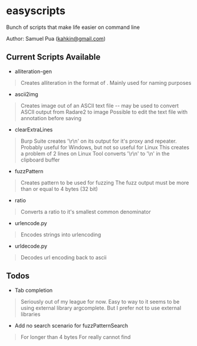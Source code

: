 # easyscripts
Bunch of scripts that make life easier on command line

Author: Samuel Pua (kahkin@gmail.com)

## Current Scripts Available
- alliteration-gen
> Creates alliteration in the format of <adjective> <noun>. Mainly used for naming purposes
  
- ascii2img
> Creates image out of an ASCII text file -- may be used to convert ASCII output from Radare2 to image
> Possible to edit the text file with annotation before saving

- clearExtraLines
> Burp Suite creates '\r\n' on its output for it's proxy and repeater. Probably useful for Windows, but not so useful for Linux
> This creates a problem of 2 lines on Linux
> Tool converts '\r\n' to '\n' in the clipboard buffer

- fuzzPattern
> Creates pattern to be used for fuzzing
> The fuzz output must be more than or equal to 4 bytes (32 bit)

- ratio
> Converts a ratio to it's smallest common denominator

- urlencode.py
> Encodes strings into urlencoding

- urldecode.py
> Decodes url encoding back to ascii

## Todos
- Tab completion
> Seriously out of my league for now. Easy to way to it seems to be using external library argcomplete. But I prefer not to use external libraries
- Add no search scenario for fuzzPatternSearch
> For longer than 4 bytes
> For really cannot find
